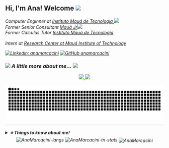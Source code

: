 
<h2> Hi, I'm Ana! Welcome <img src="https://media.giphy.com/media/mGcNjsfWAjY5AEZNw6/giphy.gif" width="50"></h2>
<p><em>Computer Enginner at <a href="https://maua.br/"> Instituto Mauá de Tecnologia </a><img src="https://media.giphy.com/media/fYSnHlufseco8Fh93Z/giphy.gif" width="30"></br>Former Senior Consultant <a href="https://maua.br/">Mauá Jr</a><img src="https://media.giphy.com/media/WUlplcMpOCEmTGBtBW/giphy.gif" width="30"> 
  </br>Former Calculus Tutor <a href="https://mauajr.com/">Instituto Mauá de Tecnologia</br></a>
</br>Intern at <a href="https://smartcampus.maua.br/">Research Center at Mauá Institute of Technology </br></a>


[![Linkedin: anamarcacini](https://img.shields.io/badge/-AnaHelena-blue?style=flat-square&logo=Linkedin&logoColor=white&link=https://www.linkedin.com/in/thaianebraga/)](https://www.linkedin.com/in/ana-helena/)
[![GitHub anamarcacini](https://img.shields.io/github/followers/anamarcacini?label=follow&style=social)](https://github.com/AnaMarcacini)


### <img src="https://media.giphy.com/media/VgCDAzcKvsR6OM0uWg/giphy.gif" width="50"> A little more about me...   <img src="https://media4.giphy.com/media/LHZyixOnHwDDy/giphy.gif?cid=790b7611c333e2e3dc9f05de1d51523572065e97ec7f77a6&rid=giphy.gif&ct=g" width="60">







<div align="center">

 
  <a href="https://www.linkedin.com/in/ana-helena-marcacini-a06387178" >
  	<img height="200em"src="https://github-readme-stats.vercel.app/api?username=AnaMarcacini&show_icons=true&theme=vue&include_all_commits=true&count_private=true" />
	<img height="200em" src="https://github-readme-stats.vercel.app/api/top-langs/?username=AnaMarcacini&layout=compact&langs_count=7&theme=vue" />
 </a></div>
 
![Snake animation](https://github.com/AnaMarcacini/AnaMarcacini/blob/output/github-contribution-grid-snake.svg)


---

<details>
  <summary> <b> ⭐️ Things to know about me! </b>
 </summary>

   <br/>
	<a href="https://github.com/AnaMarcacini"><img alt="Ana Marcacini" src="https://github-readme-activity-graph.vercel.app/graph?username=AnaMarcacini&custom_title=AnaMarcacini's%20Contribution%20Graph&theme=react-dark" /></a>
  <br/>
<h4 align="center">Visitor's count :eyes:</h4>

<p align="center"><img src="https://profile-counter.glitch.me/{AnaMarcacini}/count.svg" alt="AnaMarcacini :: Visitor's Count" /></p>


 </div>
  </details>
  
<div align="center">

<img height="150em" src="https://github-readme-stats.vercel.app/api/top-langs/?username=AnaMarcacini&layout=compact&show_icon=true&theme=algolia" alt="AnaMarcacini-langs"/>
<img height="150em" src="https://github-readme-stats.vercel.app/api/?username=AnaMarcacini&layout=compact&show_icon=true&theme=algolia" alt="AnaMarcacini-tn-stats"/>
<img align="center" src="https://github-readme-streak-stats.herokuapp.com/?user=AnaMarcacini&theme=algolia" alt="AnaMarcacini" />

</div>


